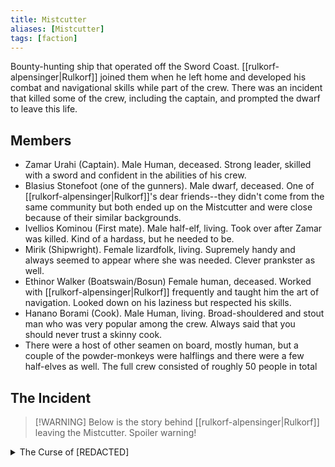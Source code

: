 ```yaml
---
title: Mistcutter
aliases: [Mistcutter]
tags: [faction]
---
```

Bounty-hunting ship that operated off the Sword Coast. [[rulkorf-alpensinger|Rulkorf]] joined them when he left home and developed his combat and navigational skills while part of the crew. There was an incident that killed some of the crew, including the captain, and prompted the dwarf to leave this life.

## Members
- Zamar Urahi (Captain). Male Human, deceased. Strong leader, skilled with a sword and confident in the abilities of his crew.
- Blasius Stonefoot (one of the gunners). Male dwarf, deceased. One of [[rulkorf-alpensinger|Rulkorf]]'s dear friends--they didn't come from the same community but both ended up on the Mistcutter and were close because of their similar backgrounds.
- Ivellios Kominou (First mate). Male half-elf, living. Took over after Zamar was killed. Kind of a hardass, but he needed to be.
- Mirik (Shipwright). Female lizardfolk, living. Supremely handy and always seemed to appear where she was needed. Clever prankster as well.
- Ethinor Walker (Boatswain/Bosun) Female human, deceased. Worked with [[rulkorf-alpensinger|Rulkorf]] frequently and taught him the art of navigation. Looked down on his laziness but respected his skills.
- Hanano Borami (Cook). Male Human, living. Broad-shouldered and stout man who was very popular among the crew. Always said that you should never trust a skinny cook.
- There were a host of other seamen on board, mostly human, but a couple of the powder-monkeys were halflings and there were a few half-elves as well. The full crew consisted of roughly 50 people in total

## The Incident
> [!WARNING] Below is the story behind [[rulkorf-alpensinger|Rulkorf]] leaving the Mistcutter. Spoiler warning!
<details>
	<summary>The Curse of [REDACTED]</summary>
	<p>One fateful morning, as the Mistcutter was chasing a group of corsairs across the Trackless Sea, they were beset by a sudden heavy storm which made navigation and pursuit difficult. The crew lost track of the pirates for a time, but managed to spot their ship heading towards a small foggy island. Happy to trade the storm for brume but calmer waters, Zamar ordered that they continue to give chase. However, when the Mistcutter arrived at the sheltered cove, they found the galley abandoned and beached with a gaping hole punched through its hull.</p>
  
	<p>Zamar sent his men to retrieve any supplies that could be salvaged from the wreck as well as all of the treasure that the pirates had stolen. He proceeded to disembark with a small party, including Rulkorf, to head deeper inland and hopefully recover some of their bounties. The group found only one survivor, a gibbering mess of a man who told them that he had seen his comrades torn apart by a coven of Sea Hags. Zamar didn't put much stock in the sailor's ravings, and ordered him taken prisoner.</p>
	  
	<p>As the group headed back to the ship with prisoner in tow, they too were attacked by the hags, who were furious at the theft of "their" prey and loot. Zamar and Rulkorf managed to slay one of the monsters together, but one by one Rulkorf's comrades were cut down, including Zamar. Realizing that he was the only one left, Rulkorf managed to flee by turning into a panther and outrunning the hags, but they chased him nearly all the way back to the cove. In his flight, Rulkorf heard the hags lob threats and curses at him. One sea hag in particular locked eyes with him as he looked back at the mob, and vowed that her wrath would not abate until he no longer drew breath.</p>
	  
	<p>The crew that remained by the ship quickly raised anchor and escaped the monsters, with Rulkorf explaining what happened once they were back at sea and the first mate had taken command of the vessel. The voyage back to Waterdeep was largely uneventful, but sometimes in stormy weather Rulkorf thought he could see a humanoid silhouette in the distance, outlined by the rain, trailing the Mistcutter and watching him.</p>
	  
	<p>After the ship limped into port, Rulkorf hoped to relax and recover from this ordeal. He didn't know what power the hags truly had to pursue him, but to his horror soon discovered that he was in fact being pursued by an air elemental (Invisible Stalker), which nearly killed him once in a surprise attack when he was resting. After this close call, the dwarf fled the city and set out on his own. Now Rulkorf is constantly traveling from place to place, nominally to satsify his wanderlust. In reality though, he's always looking over his shoulder, careful to never stay in one place for too long lest his past (literally) catch up with him.</p>
</details>
